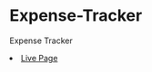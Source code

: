 # Expense-Tracker
Expense Tracker
<li><a href="https://cembolat.github.io/Expense-Tracker/">Live Page</a></li>
